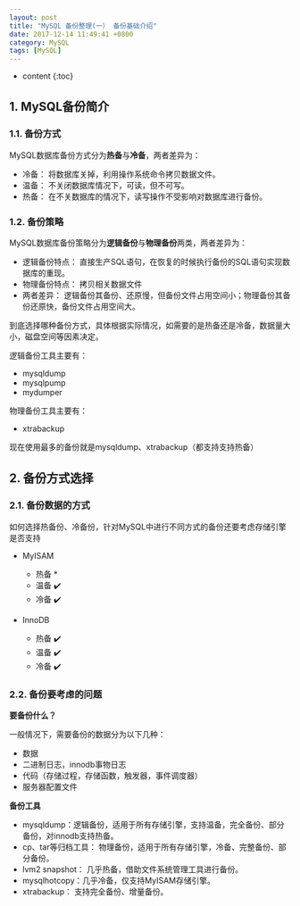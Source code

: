 ```yaml
---
layout: post
title: "MySQL 备份整理(一） 备份基础介绍"
date: 2017-12-14 11:49:41 +0800
category: MySQL
tags: [MySQL]
---
```

* content 
{:toc}


## 1. MySQL备份简介

### 1.1. 备份方式

MySQL数据库备份方式分为**热备**与**冷备**，两者差异为：

- 冷备： 将数据库关掉，利用操作系统命令拷贝数据文件。
- 温备： 不关闭数据库情况下，可读，但不可写。
- 热备： 在不关数据库的情况下，读写操作不受影响对数据库进行备份。

### 1.2. 备份策略

MySQL数据库备份策略分为**逻辑备份**与**物理备份**两类，两者差异为：

- 逻辑备份特点： 直接生产SQL语句，在恢复的时候执行备份的SQL语句实现数据库的重现。
- 物理备份特点： 拷贝相关数据文件
- 两者差异：	逻辑备份其备份、还原慢，但备份文件占用空间小；物理备份其备份还原快，备份文件占用空间大。

到底选择哪种备份方式，具体根据实际情况，如需要的是热备还是冷备，数据量大小，磁盘空间等因素决定。

逻辑备份工具主要有：

- mysqldump
- mysqlpump
- mydumper

物理备份工具主要有：

- xtrabackup

现在使用最多的备份就是mysqldump、xtrabackup（都支持支持热备）


## 2. 备份方式选择

### 2.1. 备份数据的方式

如何选择热备份、冷备份，针对MySQL中进行不同方式的备份还要考虑存储引擎是否支持

- MyISAM
	
	- 热备 *
	- 温备 ✔️
	- 冷备 ✔️

- InnoDB

	- 热备 ✔️
	- 温备 ✔️
	- 冷备 ✔️

### 2.2. 备份要考虑的问题

**要备份什么？**

一般情况下，需要备份的数据分为以下几种：

- 数据
- 二进制日志，innodb事物日志
- 代码（存储过程，存储函数，触发器，事件调度器）
- 服务器配置文件

**备份工具**

- mysqldump：逻辑备份，适用于所有存储引擎，支持温备，完全备份、部分备份，对innodb支持热备。
- cp、tar等归档工具： 物理备份，适用于所有存储引擎，冷备、完整备份、部分备份。
- lvm2 snapshot： 几乎热备，借助文件系统管理工具进行备份。
- mysqlhotcopy：几乎冷备，仅支持MyISAM存储引擎。
- xtrabackup： 支持完全备份、增量备份。


